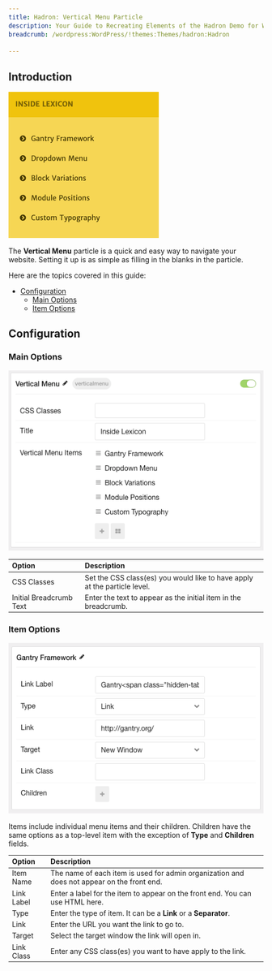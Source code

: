 ```yaml
---
title: Hadron: Vertical Menu Particle
description: Your Guide to Recreating Elements of the Hadron Demo for WordPress
breadcrumb: /wordpress:WordPress/!themes:Themes/hadron:Hadron

---
```


## Introduction

![](assets/particle_verticalmenu1.png)

The **Vertical Menu** particle is a quick and easy way to navigate your website. Setting it up is as simple as filling in the blanks in the particle.

Here are the topics covered in this guide:

* [Configuration](#configuration)
    - [Main Options](#main-options)
    - [Item Options](#item-options)

## Configuration

### Main Options 

![](assets/particle_verticalmenu2.png)

| Option                  | Description                                                               |
| :-----                  | :-----                                                                    |
| CSS Classes             | Set the CSS class(es) you would like to have apply at the particle level. |
| Initial Breadcrumb Text | Enter the text to appear as the initial item in the breadcrumb.           |

### Item Options

![](assets/particle_verticalmenu3.png)

Items include individual menu items and their children. Children have the same options as a top-level item with the exception of **Type** and **Children** fields.

| Option     | Description                                                                                |
| :-----     | :-----                                                                                     |
| Item Name  | The name of each item is used for admin organization and does not appear on the front end. |
| Link Label | Enter a label for the item to appear on the front end. You can use HTML here.              |
| Type       | Enter the type of item. It can be a **Link** or a **Separator**.                           |
| Link       | Enter the URL you want the link to go to.                                                  |
| Target     | Select the target window the link will open in.                                            |
| Link Class | Enter any CSS class(es) you want to have apply to the link.                                |